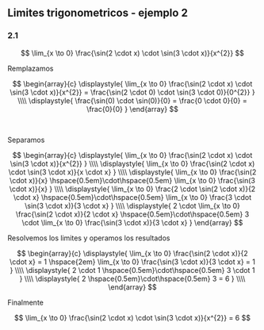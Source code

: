 ## Limites trigonometricos - ejemplo 2

### 2.1

$$
    \lim_{x \to 0} \frac{\sin(2 \cdot x) \cdot \sin(3 \cdot x)}{x^{2}}
$$

Remplazamos

$$
\begin{array}{c}
    \displaystyle{
        \lim_{x \to 0} \frac{\sin(2 \cdot x) \cdot \sin(3 \cdot x)}{x^{2}}
        =
        \frac{\sin(2 \cdot 0) \cdot \sin(3 \cdot 0)}{0^{2}}
    }
    \\\\
    \displaystyle{
        \frac{\sin(0) \cdot \sin(0)}{0}
        =
        \frac{0 \cdot 0}{0} 
        =
        \frac{0}{0} 
    }   
\end{array}  
$$

<br>

Separamos

$$
\begin{array}{c}
    \displaystyle{
        \lim_{x \to 0} \frac{\sin(2 \cdot x) \cdot \sin(3 \cdot x)}{x^{2}}
    }
    \\\\
    \displaystyle{
        \lim_{x \to 0} \frac{\sin(2 \cdot x) \cdot \sin(3 \cdot x)}{x \cdot x}
    }
    \\\\
    \displaystyle{
        \lim_{x \to 0} \frac{\sin(2 \cdot x)}{x}
        \hspace{0.5em}\cdot\hspace{0.5em}
        \lim_{x \to 0} \frac{\sin(3 \cdot x)}{x}
    }
    \\\\
    \displaystyle{
        \lim_{x \to 0} \frac{2 \cdot \sin(2 \cdot x)}{2 \cdot x}
        \hspace{0.5em}\cdot\hspace{0.5em}
        \lim_{x \to 0} \frac{3 \cdot \sin(3 \cdot x)}{3 \cdot x}
    }
    \\\\
    \displaystyle{
        2 \cdot \lim_{x \to 0} \frac{\sin(2 \cdot x)}{2 \cdot x}
        \hspace{0.5em}\cdot\hspace{0.5em}
        3 \cdot \lim_{x \to 0} \frac{\sin(3 \cdot x)}{3 \cdot x}
    } 
\end{array}
$$

Resolvemos los limites y operamos los resultados

$$
\begin{array}{c}
    \displaystyle{
        \lim_{x \to 0} \frac{\sin(2 \cdot x)}{2 \cdot x} = 1
        \hspace{2em}
        \lim_{x \to 0} \frac{\sin(3 \cdot x)}{3 \cdot x} = 1
    }
    \\\\
    \displaystyle{
        2 \cdot 1
        \hspace{0.5em}\cdot\hspace{0.5em}
        3 \cdot 1
    }
    \\\\
    \displaystyle{
        2
        \hspace{0.5em}\cdot\hspace{0.5em}
        3
        =
        6
    }
    \\\\ 
\end{array}
$$

Finalmente

$$
    \lim_{x \to 0} \frac{\sin(2 \cdot x) \cdot \sin(3 \cdot x)}{x^{2}} = 6
$$